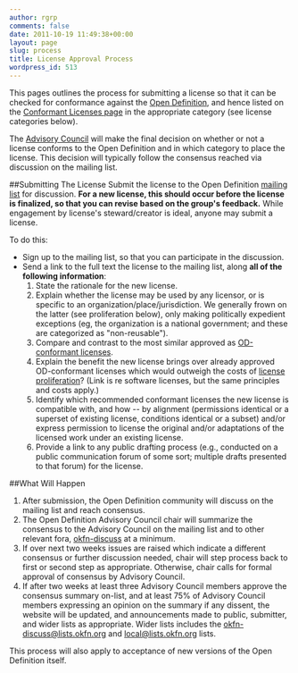 ```yaml
---
author: rgrp
comments: false
date: 2011-10-19 11:49:38+00:00
layout: page
slug: process
title: License Approval Process
wordpress_id: 513
---
```


This pages outlines the process for submitting a license so that it can be checked for conformance against the [Open Definition](/od), and hence listed on the [Conformant Licenses page](/licenses) in the appropriate category (see license categories below).

The [Advisory Council](/advisory-council) will make the final decision on whether or not a license conforms to the Open Definition and in which category to place the license. This decision will typically follow the consensus reached via discussion on the mailing list.

##Submitting The License
Submit the license to the Open Definition [mailing list](/contact) for discussion. **For a new license, this should occur before the license is finalized, so that you can revise based on the group's feedback.** While engagement by license's steward/creator is ideal, anyone may submit a license.

To do this:

* Sign up to the mailing list, so that you can participate in the discussion.
* Send a link to the full text the license to the mailing list, along **all of the following information**:
  1. State the rationale for the new license.
  2. Explain whether the license may be used by any licensor, or is specific to an organization/place/jurisdiction. We generally frown on the latter (see proliferation below), only making politically expedient exceptions (eg, the organization is a national government; and these are categorized as "non-reusable").
  3. Compare and contrast to the most similar approved as [OD-conformant licenses](/licenses/).
  4. Explain the benefit the new license brings over already approved OD-conformant licenses which would outweigh the costs of [license proliferation](http://opensource.org/proliferation-report)? (Link is re software licenses, but the same principles and costs apply.)
  5. Identify which recommended conformant licenses the new license is compatible with, and how -- by alignment (permissions identical or a superset of existing license, conditions identical or a subset) and/or express permission to license the original and/or adaptations of the licensed work under an existing license.
  6. Provide a link to any public drafting process (e.g., conducted on a public communication forum of some sort; multiple drafts presented to that forum) for the license.


##What Will Happen

1. After submission, the Open Definition community will discuss on the mailing list and reach consensus.
2. The Open Definition Advisory Council chair will summarize the consensus to the Advisory Council on the mailing list and to other relevant fora, [okfn-discuss](https://lists.okfn.org/mailman/listinfo/okfn-discuss) at a minimum.
3. If over next two weeks issues are raised which indicate a different consensus or further discussion needed, chair will step process back to first or second step as appropriate. Otherwise, chair calls for formal approval of consensus by Advisory Council.
4. If after two weeks at least three Advisory Council members approve the consensus summary on-list, and at least 75% of Advisory Council members expressing an opinion on the summary if any dissent, the website will be updated, and announcements made to public, submitter, and wider lists as appropriate.  Wider lists includes the okfn-discuss@lists.okfn.org and local@lists.okfn.org lists.

This process will also apply to acceptance of new versions of the Open
Definition itself.
